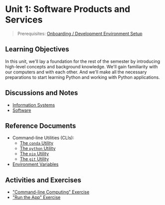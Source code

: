 # Unit 1: Software Products and Services

> Prerequisites: [Onboarding / Development Environment Setup](unit-0.md)

## Learning Objectives

In this unit, we'll lay a foundation for the rest of the semester by introducing high-level concepts and background knowledge. We'll gain familiarity with our computers and with each other. And we'll make all the necessary preparations to start learning Python and working with Python applications.

## Discussions and Notes

  + [Information Systems](/notes/info-systems)
  + [Software](/notes/software)

## Reference Documents

  + Command-line Utilities (CLIs):
    + [The `conda` Utility](/notes/clis/conda.md)
    + [The `python` Utility](/notes/clis/python.md)
    + [The `pip` Utility](/notes/clis/pip.md)
    + [The `git` Utility](/notes/clis/git.md)
  + [Environment Variables](/notes/environment-variables.md)

## Activities and Exercises

  + ["Command-line Computing" Exercise](/exercises/command-line-computing)
  + ["Run the App" Exercise](/exercises/run-the-app.md)
